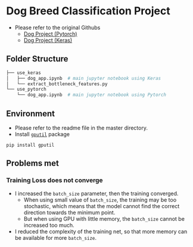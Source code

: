# Dog Breed Classification Project

* Please refer to the original Githubs
    * [Dog Project (Pytorch)](https://github.com/udacity/deep-learning-v2-pytorch/tree/master/project-dog-classification)
    * [Dog Project (Keras)](https://github.com/udacity/dog-project)

## Folder Structure
```python
├── use_keras
│   ├── dog_app.ipynb  # main jupyter notebook using Keras
│   └── extract_bottleneck_features.py
└── use_pytorch
    └── dog_app.ipynb  # main jupyter notebook using Pytorch
```

## Environment

* Please refer to the readme file in the master directory.
* Install [`gputil`](https://pypi.org/project/GPUtil/) package 
```
pip install gputil
```

## Problems met

### Training Loss does not converge

* I increased the `batch_size` parameter, then the training converged.
    * When using small value of `batch_size`, the training may be too stochastic,
which means that the model cannot find the correct direction towards the minimum point.
    * But when using GPU with little memory, the `batch_size` cannot be increased too much.
* I reduced the complexity of the training net, so that more memory can be available for more `batch_size`.
